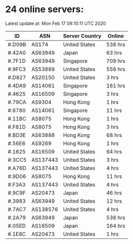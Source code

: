 # 24 online servers:

Latest update at: Mon Feb 17 09:10:11 UTC 2020

| ID | ASN | Server Country | Online |
| -- | --- | -------------- | ------ |
| #.D09B | AS174 | United States | 538 hrs |
| #.42A0 | AS63949 | Japan | 63 hrs |
| #.7F1D | AS63949 | Singapore | 709 hrs |
| #.9FC3 | AS53889 | United States | 556 hrs |
| #.D827 | AS20150 | United States | 3 hrs |
| #.4DA9 | AS14061 | Singapore | 161 hrs |
| #.4625 | AS16509 | Singapore | 3 hrs |
| #.79CA | AS9304 | Hong Kong | 1 hrs |
| #.6780 | AS14061 | Singapore | 11 hrs |
| #.11BC | AS8075 | Hong Kong | 1 hrs |
| #.F81D | AS8075 | Hong Kong | 3 hrs |
| #.BD3E | AS63888 | Hong Kong | 68 hrs |
| #.56E6 | AS9269 | Hong Kong | 1 hrs |
| #.1625 | AS16509 | United States | 64 hrs |
| #.3CC5 | AS137443 | United States | 3 hrs |
| #.A76D | AS137443 | United States | 4 hrs |
| #.9D06 | AS8075 | Hong Kong | 11 hrs |
| #.F3A3 | AS137443 | United States | 4 hrs |
| #.9C9F | AS20473 | Japan | 46 hrs |
| #.3983 | AS63949 | United States | 12 hrs |
| #.7AC7 | AS138576 | United States | 4 hrs |
| #.2A79 | AS63949 | Japan | 538 hrs |
| #.05ED | AS16509 | Japan | 164 hrs |
| #.1E8C | AS20473 | United States | 1 hrs |

